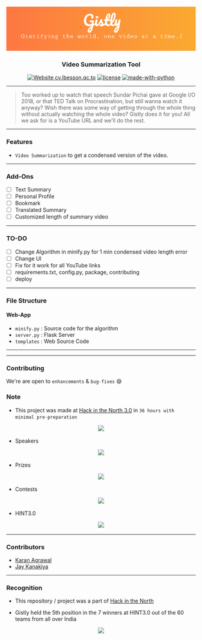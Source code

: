 <p align="center">
  <a href="" rel="noopener">
 <img src="./assets/gistly.PNG"></a>
</p>

<h3 align="center">Video Summarization Tool</h3>

<div align="center">

[![Website cv.lbesson.qc.to](https://img.shields.io/website-up-down-green-red/http/cv.lbesson.qc.to.svg)](http://karanagrawal.me/Gistly)
[![license](https://img.shields.io/github/license/nhnent/tui.editor.svg)](https://github.com/karan28598/Gistly/blob/master/LICENSE)
[![made-with-python](https://img.shields.io/badge/Made%20with-Python-1f425f.svg)](https://www.python.org/)

</div>

------------------------------------------

>Too worked up to watch that speech Sundar Pichai gave at Google I/O 2018, or that TED Talk on Procrastination, but still wanna watch it anyway? Wish there was some way of getting through the whole thing without actually watching the whole video? Gistly does it for you! All we ask for is a YouTube URL and we'll do the rest.

------------------------------------------
### Features

- `Video Summarization` to get a condensed version of the video.
<!-- - `Bookmark` an article
- `Summarize` an source article or a url
- Browse across ~ 255 preffered source listed [here](./App/sources.csv)
- Featured Article as per all user reaction ( Also an Add-Ons )
- `Night-Mode` for better readiblity
- Subscribe to your favorite source using `chatbot` and read it on your own comfort from the `web-app` -->

<!-- <div align="center">

<h3 > Gistly as a Web-App  </h3>
<br>
<p align="center">
<img src ="./assets/gistly-web.gif" width = 500px>
</p>

<h3><a href="https://www.facebook.com/">  Gistly On Messenger   </a></h3>
<br>
<img src="./assets/demo.gif" width=245px>
<img src="./assets/show-summary.gif" width=245px>

</div> -->

------------------------------------------

### Add-Ons

- [ ] Text Summary
- [ ] Personal Profile
- [ ] Bookmark
- [ ] Translated Summary
- [ ] Customized length of summary video

------------------------------------------

### TO-DO 

- [ ] Change Algorithm in minify.py for 1 min condensed video length error
- [ ] Change UI
- [ ] Fix for it work for all YouTube links
- [ ] requirements.txt, config.py, package, contributing
- [ ] deploy

------------------------------------------
### File Structure


#### Web-App

- `minify.py` : Source code for the algorithm
- `server.py` : Flask Server
- `templates` : Web Source Code

------------------------------------------
<!-- ### Installation

* Install dependencies
```sh
        $ pip3 install -r requirements.txt
``` -->

------------------------------------------
### Contributing

 We're are open to `enhancements` & `bug-fixes` :smile: 
 <!-- Also do have a look [here](./CONTRIBUTING.md) -->

### Note

- This project was made at [Hack in the North 3.0](https://www.hackinthenorth.com/) in `36 hours with minimal pre-preparation`
<div align="center">
<img src="./assets/hint.PNG">
</div>

- Speakers
<div align="center">
<img src="./assets/speakers.PNG">
</div>

- Prizes
<div align="center">
<img src="./assets/prizes.PNG">
</div>

- Contests
<div align="center">
<img src="./assets/contests.PNG">
</div>

- HINT3.0
<div align="center">
<img src="./assets/closing.jpg">
</div>

------------------------------------------
### Contributors

- [Karan Agrawal](https://github.com/karan28598)
- [Jay Kanakiya](https://github.com/JayKanakiya)

------------------------------------------
### Recognition

- This repository / project was a part of [Hack in the North](https://github.com/HackInTheNorth)

- Gistly held the 5th position in the 7 winners at HINT3.0 out of the 60 teams from all over India

<div align="center">
<img src="./assets/winners.PNG">
</div>

